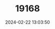 ---
title: "19168"
category: "Babina holsti"
draft: false
date: 2024-02-22 13:03:50
languages:
  Japanese: ["Holst Gaeru"]
  English: ["Holst's Frog"]
---